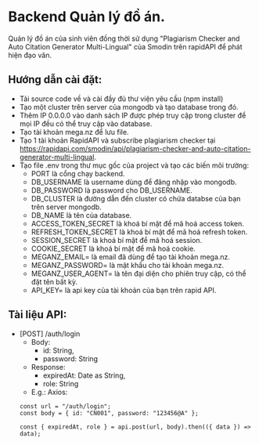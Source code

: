 # Backend Quản lý đồ án.
Quản lý đồ án của sinh viên đồng thời sử dụng "Plagiarism Checker and Auto Citation Generator Multi-Lingual" của Smodin trên rapidAPI để phát hiện đạo văn.

## Hướng dẫn cài đặt:
- Tải source code về và cài đầy đủ thư viện yêu cầu (npm install)
- Tạo một cluster trên server của mongodb và tạo database trong đó.
- Thêm IP 0.0.0.0 vào danh sách IP được phép truy cập trong cluster để mọi IP đều có thể truy cập vào database.
- Tạo tài khoản mega.nz để lưu file.
- Tạo 1 tài khoản RapidAPI và subscribe plagiarism checker tại https://rapidapi.com/smodin/api/plagiarism-checker-and-auto-citation-generator-multi-lingual.
- Tạo file .env trong thư mục gốc của project và tạo các biến môi trường:
  + PORT là cổng chạy backend.
  + DB_USERNAME là username dùng để đăng nhập vào mongodb.
  + DB_PASSWORD là password cho DB_USERNAME.
  + DB_CLUSTER là đường dẫn đến cluster có chứa databse của bạn trên server mongodb.
  + DB_NAME là tên của database.
  + ACCESS_TOKEN_SECRET là khoá bí mật để mã hoá access token.
  + REFRESH_TOKEN_SECRET là khoá bí mật để mã hoá refresh token.
  + SESSION_SECRET là khoá bí mật để mã hoá session.
  + COOKIE_SECRET là khoá bí mật để mã hoá cookie.
  + MEGANZ_EMAIL= là email đã dùng để tạo tài khoản mega.nz.
  + MEGANZ_PASSWORD= là mật khẩu cho tài khoản mega.nz.
  + MEGANZ_USER_AGENT= là tên đại diện cho phiên truy cập, có thể đặt tên bất kỳ.
  + API_KEY= là api key của tài khoản của bạn trên rapid API.

## Tài liệu API:
* [POST] /auth/login
  - Body:
    + id: String,
    + password: String
  - Response:
    + expiredAt: Date as String,
    + role: String
  - E.g.: Axios:
  ```
  const url = "/auth/login";
  const body = { id: "CN001", password: "123456@A" };
  
  const { expiredAt, role } = api.post(url, body).then(({ data }) => data);
  ```

